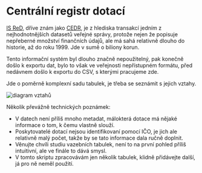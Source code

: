 # Centrální registr dotací

[IS ReD](https://red.financnisprava.cz/), dříve znám jako [CEDR](http://cedr.mfcr.cz/cedr3internetv419/Default.aspx), je z
hlediska transakcí jedním z nejhodnotnějších datasetů veřejné správy, protože nejen že popisuje nepřeberné množství
finančních údajů, ale má sahá relativně dlouho do historie, až do roku 1999. Jde v sumě o biliony korun.

Tento informační systém byl dlouho značně nepoužitelný, pak konečně došlo k exportu dat, bylo to však ve veřejnosti nepřístupném formátu, před nedávnem došlo k exportu do CSV, s kterými pracujeme zde.

Jde o poměrně komplexní sadu tabulek, je třeba se seznámit s jejich vztahy.

![diagram vztahů](https://red.financnisprava.cz/assets/images/opendata/ReDOpenData_Diagram.png)

Několik převážně technických poznámek:

- V datech není příliš mnoho metadat, málokterá dotace má nějaké informace o tom, k čemu vlastně slouží.
- Poskytovatelé dotací nejsou identifikovaní pomocí IČO, je jich ale relativně malý počet, takže by se tato informace dala ručně doplnit.
- Věnujte chvíli studiu vazebních tabulek, není to na první pohled příliš intuitivní, ale ve finále to dává smysl.
- V tomto skriptu zpracovávám jen několik tabulek, klidně přidávejte další, já pro ně neměl použití.
